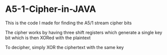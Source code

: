 # A5-1-Cipher-in-JAVA
This is the code I made for finding the A5/1 stream cipher bits

The cipher works by having three shift registers which generate a single key bit which is then XORed with the plaintext

To decipher, simply XOR the ciphertext with the same key
